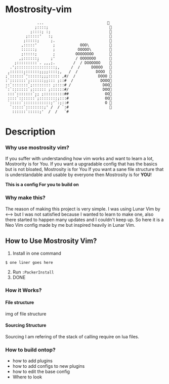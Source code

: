 # Mostrosity-vim
```
              ...                            
             ;::::;                           
           ;::::; :;                          
         ;:::::'   :;                         
        ;:::::;     ;.                        
       ,:::::'       ;           OOO\         
       ::::::;       ;          OOOOO\        
       ;:::::;       ;         OOOOOOOO       
      ,;::::::;     ;'         / OOOOOOO      
    ;:::::::::`. ,,,;.        /  / DOOOOOO    
  .';:::::::::::::::::;,     /  /     DOOOO   
 ,::::::;::::::;;;;::::;,   /  /        DOOO  
;`::::::`'::::::;;;::::: ,#/  /          DOOO 
:`:::::::`;::::::;;::: ;::#  /            DOOO
::`:::::::`;:::::::: ;::::# /              DOO
`:`:::::::`;:::::: ;::::::#/               DOO
 :::`:::::::`;; ;:::::::::##                OO
 ::::`:::::::`;::::::::;:::#                OO
 `:::::`::::::::::::;'`:;::#                O 
  `:::::`::::::::;' /  / `:#                  
   ::::::`:::::;'  /  /   `#
```
# Description
### Why use mostrosity vim?
If you suffer with understanding how vim works and want to learn a lot, Mostrority is for You.
If you want a upgradable config that has the basics but is not bloated, Mostrosity is for You
If you want a sane file structure that is understandable and usable by everyone then Mostrosity is for **YOU**!

**This is a config For you to build on**


### Why make this?
The reason of making this project is very simple. I was using Lunar Vim by <--> but I was not satisfied because I wanted to learn to make one, also there started to happen many updates and I couldn't keep up. So here it is a Neo Vim config made by me but inspired heavily in Lunar Vim.



## How to Use Mostrosity Vim?
1. Install in one command
```
$ one liner goes here
```
2. Run `:PackerInstall`
3. DONE

### How it Works?
#### File structure
img of file structure
#### Sourcing Structure
Sourcing I am refering of the stack of calling require on lua files.

### How to build ontop?
- how to add plugins
- how to add configs to new plugins
- how to edit the base config
- Where to look
